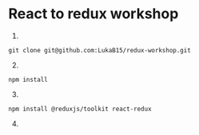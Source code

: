 # React to redux workshop

1.
```git      
git clone git@github.com:LukaB15/redux-workshop.git
```
2.
```terminal
npm install
```
3.
```terminal
npm install @reduxjs/toolkit react-redux
```
4.

